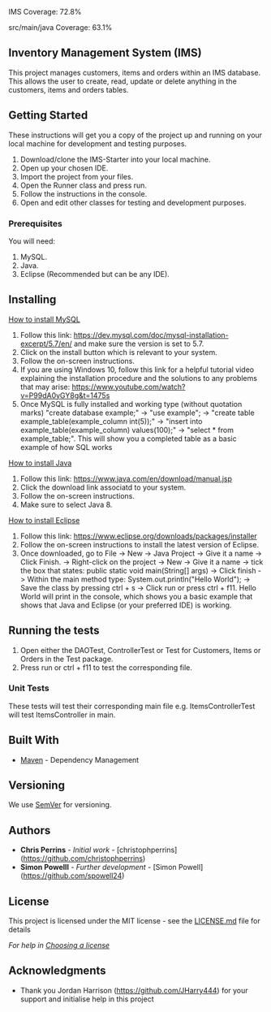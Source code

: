 IMS Coverage: 72.8%

src/main/java Coverage: 63.1%

## Inventory Management System (IMS)

This project manages customers, items and orders within an IMS database. This allows the user to create, read, update or delete anything in the customers, items and orders tables.

## Getting Started

These instructions will get you a copy of the project up and running on your local machine for development and testing purposes.

1. Download/clone the IMS-Starter into your local machine.
2. Open up your chosen IDE.
3. Import the project from your files.
4. Open the Runner class and press run.
5. Follow the instructions in the console.
6. Open and edit other classes for testing and development purposes.

### Prerequisites

You will need:
1. MySQL.
2. Java.
3. Eclipse (Recommended but can be any IDE).

## Installing

<ins>How to install MySQL</ins>
1. Follow this link: https://dev.mysql.com/doc/mysql-installation-excerpt/5.7/en/ and make sure the version is set to 5.7.
2. Click on the install button which is relevant to your system.
3. Follow the on-screen instructions.
4. If you are using Windows 10, follow this link for a helpful tutorial video explaining the installation procedure and the solutions to any problems that may arise: https://www.youtube.com/watch?v=P99dA0yGY8g&t=1475s
5. Once MySQL is fully installed and working type (without quotation marks) "create database example;" -> "use example"; -> "create table example_table(example_column int(5));" -> "insert into example_table(example_column) values(100);" -> "select * from example_table;". This will show you a completed table as a basic example of how SQL works

<ins>How to install Java</ins>
1. Follow this link: https://www.java.com/en/download/manual.jsp
2. Click the download link associatd to your system.
3. Follow the on-screen instructions.
4. Make sure to select Java 8.

<ins>How to install Eclipse</ins>
1. Follow this link: https://www.eclipse.org/downloads/packages/installer
2. Follow the on-screen instructions to install the latest version of Eclipse.
3. Once downloaded, go to File -> New -> Java Project -> Give it a name -> Click Finish. -> Right-click on the project -> New -> Give it a name -> tick the box that states: public static void main(String[] args) -> Click finish -> Within the main method type: System.out.println("Hello World"); -> Save the class by pressing ctrl + s -> Click run or press ctrl + f11. Hello World will print in the console, which shows you a basic example that shows that Java and Eclipse (or your preferred IDE) is working.

## Running the tests

1. Open either the DAOTest, ControllerTest or Test for Customers, Items or Orders in the Test package.
2. Press run or ctrl + f11 to test the corresponding file.

### Unit Tests 

These tests will test their corresponding main file e.g. ItemsControllerTest will test ItemsController in main.

## Built With

* [Maven](https://maven.apache.org/) - Dependency Management

## Versioning

We use [SemVer](http://semver.org/) for versioning.

## Authors

* **Chris Perrins** - *Initial work* - [christophperrins] (https://github.com/christophperrins)
* **Simon Powelll** - *Further development* - [Simon Powell] (https://github.com/spowell24)

## License

This project is licensed under the MIT license - see the [LICENSE.md](LICENSE.md) file for details 

*For help in [Choosing a license](https://choosealicense.com/)*

## Acknowledgments

* Thank you Jordan Harrison (https://github.com/JHarry444) for your support and initialise help in this project
